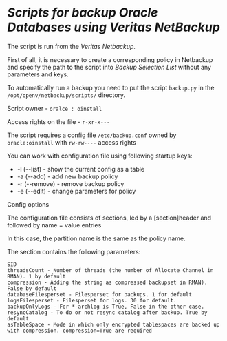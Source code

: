 # *Scripts for backup Oracle Databases using Veritas NetBackup*


The script is run from the *Veritas Netbackup*. 

First of all, it is necessary to create a corresponding policy in Netbackup and specify the path to the script into _Backup Selection List_ without any parameters and keys.

To automatically run a backup you need to put the script `backup.py` in the `/opt/openv/netbackup/scripts/` directory.

Script owner - `oralce : oinstall`


Access rights on the file - `r-xr-x---`

The script requires a config file `/etc/backup.conf` owned by `oracle:oinstall` with `rw-rw----` access rights

You can work with configuration file using following startup keys:
- -l (--list) - show the current config as a table
- -a (--add) - add new backup policy
- -r (--remove) - remove backup policy
- -e (--edit) - change parameters for policy

Config options

The configuration file consists of sections, led by a [section]header and followed by name = value entries 

In this case, the partition name is the same as the policy name.

 The section contains the following parameters:

    SID
    threadsCount - Number of threads (the number of Allocate Channel in RMAN). 1 by default
    compression - Adding the string as compressed backupset in RMAN). False by default
    databaseFilesperset - Filesperset for backups. 1 for default
    logsFilesperset - Filesperset for logs. 30 for default.
    backupOnlyLogs - For *-archlog is True, False in the other case.
    resyncCatalog - To do or not resync catalog after backup. True by default
    asTableSpace - Mode in which only encrypted tablespaces are backed up with compression. compression=True are required




